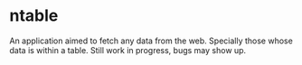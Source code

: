 # ntable

An application aimed to fetch any data from the web. Specially those whose data is within a table. Still work in progress, bugs may show up.
